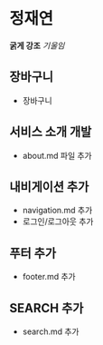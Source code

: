 # 정재연

**굵게 강조**
*기울임*

## 장바구니
- 장바구니

## 서비스 소개 개발
- about.md 파일 추가

## 내비게이션 추가
- navigation.md 추가
- 로그인/로그아웃 추가

## 푸터 추가
- footer.md 추가


## SEARCH 추가
- search.md 추가


